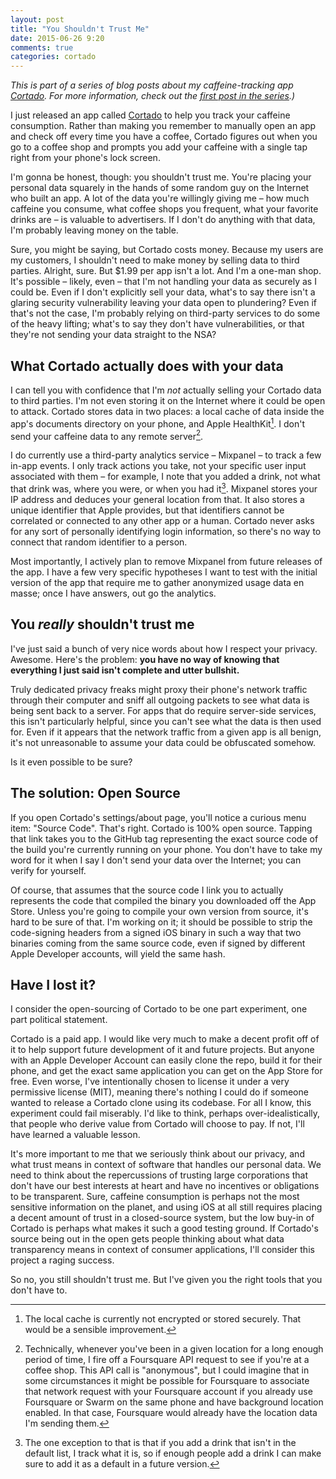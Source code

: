 ```yaml
---
layout: post
title: "You Shouldn't Trust Me"
date: 2015-06-26 9:20
comments: true
categories: cortado
---
```


_This is part of a series of blog posts about my caffeine-tracking app [Cortado](https://itunes.apple.com/us/app/cortado/id969899327). For more information, check out the [first post in the series](http://blog.lazerwalker.com/2015/06/25/location-as-intent-introducing-cortado.html).)_

I just released an app called [Cortado](http://cortadoapp.com) to help you track your caffeine consumption. Rather than making you remember to manually open an app and check off every time you have a coffee, Cortado figures out when you go to a coffee shop and prompts you add your caffeine with a single tap right from your phone's lock screen.

I'm gonna be honest, though: you shouldn't trust me. You're placing your personal data squarely in the hands of some random guy on the Internet who built an app. A lot of the data you're willingly giving me – how much caffeine you consume, what coffee shops you frequent, what your favorite drinks are – is valuable to advertisers. If I don't do anything with that data, I'm probably leaving money on the table.

Sure, you might be saying, but Cortado costs money. Because my users are my customers, I shouldn't need to make money by selling data to third parties. Alright, sure. But $1.99 per app isn't a lot. And I'm a one-man shop. It's possible – likely, even – that I'm not handling your data as securely as I could be. Even if I don't explicitly sell your data, what's to say there isn't a glaring security vulnerability leaving your data open to plundering? Even if that's not the case, I'm probably relying on third-party services to do some of the heavy lifting; what's to say they don't have vulnerabilities, or that they're not sending your data straight to the NSA?

## What Cortado actually does with your data

I can tell you with confidence that I'm *not* actually selling your Cortado data to third parties. I'm not even storing it on the Internet where it could be open to attack. Cortado stores data in two places: a local cache of data inside the app's documents directory on your phone, and Apple HealthKit[^1]. I don't send your caffeine data to any remote server[^2]. 

I do currently use a third-party analytics service – Mixpanel – to track a few in-app events. I only track actions you take, not your specific user input associated with them – for example, I note that you added a drink, not what that drink was, where you were, or when you had it[^3]. Mixpanel stores your IP address and deduces your general location from that. It also stores a unique identifier that Apple provides, but that identifiers cannot be correlated or connected to any other app or a human. Cortado never asks for any sort of personally identifying login information, so there's no way to connect that random identifier to a person.

Most importantly, I actively plan to remove Mixpanel from future releases of the app. I have a few very specific hypotheses I want to test with the initial version of the app that require me to gather anonymized usage data en masse; once I have answers, out go the analytics.

## You *really* shouldn't trust me

I've just said a bunch of very nice words about how I respect your privacy. Awesome. Here's the problem: **you have no way of knowing that everything I just said isn't complete and utter bullshit.**

Truly dedicated privacy freaks might proxy their phone's network traffic through their computer and sniff all outgoing packets to see what data is being sent back to a server. For apps that do require server-side services, this isn't particularly helpful, since you can't see what the data is then used for. Even if it appears that the network traffic from a given app is all benign, it's not unreasonable to assume your data could be obfuscated somehow.

Is it even possible to be sure?

## The solution: Open Source 

If you open Cortado's settings/about page, you'll notice a curious menu item: "Source Code". That's right. Cortado is 100% open source. Tapping that link takes you to the GitHub tag representing the exact source code of the build you're currently running on your phone. You don't have to take my word for it when I say I don't send your data over the Internet; you can verify for yourself.

Of course, that assumes that the source code I link you to actually represents the code that compiled the binary you downloaded off the App Store. Unless you're going to compile your own version from source, it's hard to be sure of that. I'm working on it; it should be possible to strip the code-signing headers from a signed iOS binary in such a way that two binaries coming from the same source code, even if signed by different Apple Developer accounts, will yield the same hash.

## Have I lost it?

I consider the open-sourcing of Cortado to be one part experiment, one part political statement.

Cortado is a paid app. I would like very much to make a decent profit off of it to help support future development of it and future projects. But anyone with an Apple Developer Account can easily clone the repo, build it for their phone, and get the exact same application you can get on the App Store for free. Even worse, I've intentionally chosen to license it under a very permissive license (MIT), meaning there's nothing I could do if someone wanted to release a Cortado clone using its codebase. For all I know, this experiment could fail miserably. I'd like to think, perhaps over-idealistically, that people who derive value from Cortado will choose to pay. If not, I'll have learned a valuable lesson.

It's more important to me that we seriously think about our privacy, and what trust means in context of software that handles our personal data. We need to think about the repercussions of trusting large corporations that don't have our best interests at heart and have no incentives or obligations to be transparent. Sure, caffeine consumption is perhaps not the most sensitive information on the planet, and using iOS at all still requires placing a decent amount of trust in a closed-source system, but the low buy-in of Cortado is perhaps what makes it such a good testing ground. If Cortado's source being out in the open gets people thinking about what data transparency means in context of consumer applications, I'll consider this project a raging success.

So no, you still shouldn't trust me. But I've given you the right tools that you don't have to.

[^1]: The local cache is currently not encrypted or stored securely. That would be a sensible improvement.

[^2]: Technically, whenever you've been in a given location for a long enough period of time, I fire off a Foursquare API request to see if you're at a coffee shop. This API call is "anonymous", but I could imagine that in some circumstances it might be possible for Foursquare to associate that network request with your Foursquare account if you already use Foursquare or Swarm on the same phone and have background location enabled. In that case, Foursquare would already have the location data I'm sending them.

[^3]: The one exception to that is that if you add a drink that isn't in the default list, I track what it is, so if enough people add a drink I can make sure to add it as a default in a future version.